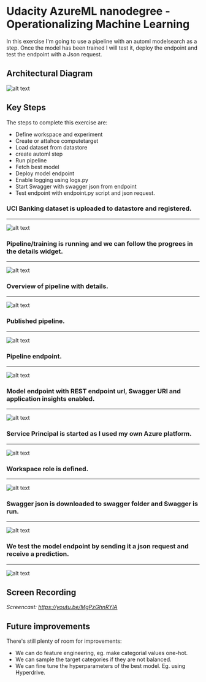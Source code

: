 # Udacity AzureML nanodegree - Operationalizing Machine Learning

In this exercise I'm going to use a pipeline with an automl modelsearch as a step. Once the model has been trained I will test it, deploy the endpoint and test the endpoint with a Json request.

## Architectural Diagram
![alt text](img/architectural_diagram.png?raw=true "Dataset")

## Key Steps
The steps to complete this exercise are:

  * Define workspace and experiment
  * Create or attahce computetarget
  * Load dataset from datastore
  * create automl step
  * Run pipeline
  * Fetch best model
  * Deploy model endpoint
  * Enable logging using logs.py
  * Start Swagger with swagger json from endpoint
  * Test endpoint with endpoint.py script and json request.


### **UCI Banking dataset is uploaded to datastore and registered.**
---
![alt text](img/Dataset.png?raw=true "Dataset")


### **Pipeline/training is running and we can follow the progrees in the details widget.**
---
![alt text](img/run_details_widget.png?raw=true "Run Details Widget")


### **Overview of pipeline with details.**
---
![alt text](img/pipeline.png?raw=true "Pipeline")


### **Published pipeline.**
---
![alt text](img/active_pipeline.png?raw=true "Published pipeline")


### **Pipeline endpoint.**
---
![alt text](img/Pipeline_endpoint.png?raw=true "Pipeline endpoint")


### **Model endpoint with REST endpoint url, Swagger URI and application insights enabled.**
---
![alt text](img/model_endpoint.png?raw=true "Model endpoint")

### **Service Principal is started as I used my own Azure platform.**
---
![alt text](img/ServicePrincipal.png?raw=true "Service principal")


### **Workspace role is defined.**
---
![alt text](img/workspace_role.png?raw=true "Workspace role")


### **Swagger json is downloaded to swagger folder and Swagger is run.**
---
![alt text](img/swagger.png?raw=true "swagger")


### **We test the model endpoint by sending it a json request and receive a prediction.**
---
![alt text](img/endpoint.png?raw=true "Endpoint tested")


## Screen Recording
*Screencast: https://youtu.be/MgPzGhnRYlA*

## Future improvements
There's still plenty of room for improvements:
  * We can do feature engineering, eg. make categorial values one-hot.
  * We can sample the target categories if they are not balanced.
  * We can fine tune the hyperparameters of the best model. Eg. using Hyperdrive.
